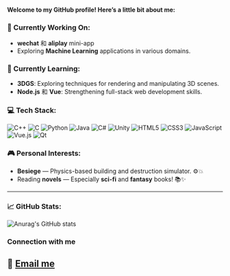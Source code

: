#### Welcome to my GitHub profile! Here’s a little bit about me:

### 🔭 Currently Working On:
- **wechat** 和 **aliplay** mini-app
- Exploring **Machine Learning** applications in various domains.

### 🌱 Currently Learning:
- **3DGS**: Exploring techniques for rendering and manipulating 3D scenes.
- **Node.js** 和 **Vue**: Strengthening full-stack web development skills.

### 💻 Tech Stack:
![C++](https://img.shields.io/badge/C++-00599C?logo=cplusplus&logoColor=white)
![C](https://img.shields.io/badge/C-A8B9CC?logo=c&logoColor=black)
![Python](https://img.shields.io/badge/Python-3776AB?logo=python&logoColor=white)
![Java](https://img.shields.io/badge/Java-007396?logo=java&logoColor=white)
![C#](https://img.shields.io/badge/C%23-239120?logo=csharp&logoColor=white)
![Unity](https://img.shields.io/badge/Unity-000000?logo=unity&logoColor=white)
![HTML5](https://img.shields.io/badge/HTML5-E34F26?logo=html5&logoColor=white)
![CSS3](https://img.shields.io/badge/CSS3-1572B6?logo=css3&logoColor=white)
![JavaScript](https://img.shields.io/badge/JavaScript-F7DF1E?logo=javascript&logoColor=black)
![Vue.js](https://img.shields.io/badge/Vue.js-4FC08D?logo=vuedotjs&logoColor=white)
![Qt](https://img.shields.io/badge/Qt-41CD52?logo=qt&logoColor=white)

### 🎮 Personal Interests:
- **Besiege** — Physics-based building and destruction simulator. ⚙️💥
- Reading **novels** — Especially **sci-fi** and **fantasy** books! 📚✨
---

### 📈 GitHub Stats:
![Anurag's GitHub stats](https://github-readme-stats.vercel.app/api?username=blackdover)

### Connection with me
📧 [Email me](mailto:blackdover@163.com)
---
